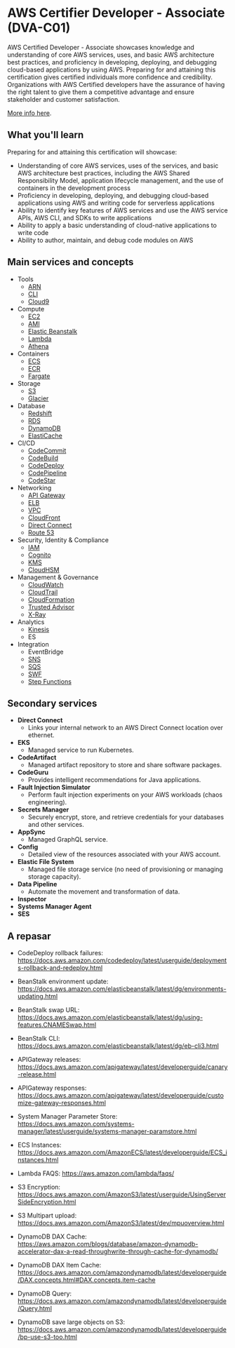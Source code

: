# AWS Certifier Developer - Associate (DVA-C01)

AWS Certified Developer - Associate showcases knowledge and understanding of core AWS services, uses, and basic AWS architecture best practices, and proficiency in developing, deploying, and debugging cloud-based applications by using AWS. Preparing for and attaining this certification gives certified individuals more confidence and credibility. Organizations with AWS Certified developers have the assurance of having the right talent to give them a competitive advantage and ensure stakeholder and customer satisfaction.

[More info here](https://aws.amazon.com/certification/certified-developer-associate/?nc1=h_ls).

## What you'll learn

Preparing for and attaining this certification will showcase:

- Understanding of core AWS services, uses of the services, and basic AWS architecture best practices, including the AWS Shared Responsibility Model, application lifecycle management, and the use of containers in the development process
- Proficiency in developing, deploying, and debugging cloud-based applications using AWS and writing code for serverless applications
- Ability to identify key features of AWS services and use the AWS service APIs, AWS CLI, and SDKs to write applications
- Ability to apply a basic understanding of cloud-native applications to write code
- Ability to author, maintain, and debug code modules on AWS

## Main services and concepts

- Tools
    - [ARN](ARN.md)
    - [CLI](CLI.md)
    - [Cloud9](Cloud9.md)
- Compute
    - [EC2](EC2.md)
    - [AMI](EC2.md#ami)
    - [Elastic Beanstalk](ElasticBeanstalk.md)
    - [Lambda](Lambda.md)
    - [Athena](Athena.md)
- Containers
    - [ECS](ECS.md)
    - [ECR](ECR.md)
    - [Fargate](Fargate.md)
- Storage
    - [S3](S3.md)
    - [Glacier](S3.md#storage-classes)
- Database
    - [Redshift](Redshift.md)
    - [RDS](RDS.md)
    - [DynamoDB](DynamoDB.md)
    - [ElastiCache](ElastiCache.md)
- CI/CD
    - [CodeCommit](CodeCommit.md)
    - [CodeBuild](CodeBuild.md)
    - [CodeDeploy](CodeDeploy.md)
    - [CodePipeline](CodePipeline.md)
    - [CodeStar](CodeStar.md)
- Networking
    - [API Gateway](APIGateway.md)
    - [ELB](ELB.md)
    - [VPC](VPC.md)
    - [CloudFront](CloudFront.md)
    - [Direct Connect](DirectConnect.md)
    - [Route 53](Route53.md)
- Security, Identity & Compliance
    - [IAM](IAM.md)
    - [Cognito](Cognito.md)
    - [KMS](KMS.md)
    - [CloudHSM](CloudHSM.md)
- Management & Governance
    - [CloudWatch](CloudWatch.md)
    - [CloudTrail](CloudTrail.md)
    - [CloudFormation](CloudFormation.md)
    - [Trusted Advisor](TrustedAdvisor.md)
    - [X-Ray](XRay.md)
- Analytics
    - [Kinesis](Kinesis.md)
    - ES
- Integration
    - EventBridge
    - [SNS](SNS.md)
    - [SQS](SQS.md)
    - [SWF](SWF.md)
    - [Step Functions](StepFunctions.md)

## Secondary services

- **Direct Connect**
    - Links your internal network to an AWS Direct Connect location over ethernet.
- **EKS**
    - Managed service to run Kubernetes.
- **CodeArtifact**
    - Managed artifact repository to store and share software packages.
- **CodeGuru**
    - Provides intelligent recommendations for Java applications.
- **Fault Injection Simulator**
    - Perform fault injection experiments on your AWS workloads (chaos engineering).
- **Secrets Manager**
    - Securely encrypt, store, and retrieve credentials for your databases and other services.
- **AppSync**
    - Managed GraphQL service.
- **Config**
    - Detailed view of the resources associated with your AWS account.
- **Elastic File System**
    - Managed file storage service (no need of provisioning or managing storage capacity).
- **Data Pipeline**
    - Automate the movement and transformation of data.
- **Inspector**
- **Systems Manager Agent**
- **SES**


## A repasar

- CodeDeploy rollback failures: https://docs.aws.amazon.com/codedeploy/latest/userguide/deployments-rollback-and-redeploy.html

- BeanStalk environment update: https://docs.aws.amazon.com/elasticbeanstalk/latest/dg/environments-updating.html
- BeanStalk swap URL: https://docs.aws.amazon.com/elasticbeanstalk/latest/dg/using-features.CNAMESwap.html
- BeanStalk CLI: https://docs.aws.amazon.com/elasticbeanstalk/latest/dg/eb-cli3.html

- APIGateway releases: https://docs.aws.amazon.com/apigateway/latest/developerguide/canary-release.html
- APIGateway responses: https://docs.aws.amazon.com/apigateway/latest/developerguide/customize-gateway-responses.html

- System Manager Parameter Store: https://docs.aws.amazon.com/systems-manager/latest/userguide/systems-manager-paramstore.html

- ECS Instances: https://docs.aws.amazon.com/AmazonECS/latest/developerguide/ECS_instances.html

- Lambda FAQS: https://aws.amazon.com/lambda/faqs/

- S3 Encryption: https://docs.aws.amazon.com/AmazonS3/latest/userguide/UsingServerSideEncryption.html
- S3 Multipart upload: https://docs.aws.amazon.com/AmazonS3/latest/dev/mpuoverview.html

- DynamoDB DAX Cache: https://aws.amazon.com/blogs/database/amazon-dynamodb-accelerator-dax-a-read-throughwrite-through-cache-for-dynamodb/
- DynamoDB DAX Item Cache: https://docs.aws.amazon.com/amazondynamodb/latest/developerguide/DAX.concepts.html#DAX.concepts.item-cache
- DynamoDB Query: https://docs.aws.amazon.com/amazondynamodb/latest/developerguide/Query.html
- DynamoDB save large objects on S3: https://docs.aws.amazon.com/amazondynamodb/latest/developerguide/bp-use-s3-too.html
